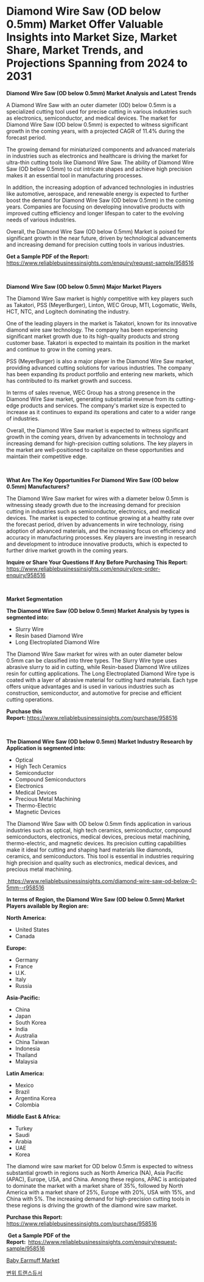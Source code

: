 <p><h1>Diamond Wire Saw (OD below 0.5mm) Market Offer Valuable Insights into Market Size, Market Share, Market Trends, and Projections Spanning from 2024 to 2031</h1></p><p><strong>Diamond Wire Saw (OD below 0.5mm) Market Analysis and Latest Trends</strong></p>
<p><p>A Diamond Wire Saw with an outer diameter (OD) below 0.5mm is a specialized cutting tool used for precise cutting in various industries such as electronics, semiconductor, and medical devices. The market for Diamond Wire Saw (OD below 0.5mm) is expected to witness significant growth in the coming years, with a projected CAGR of 11.4% during the forecast period.</p><p>The growing demand for miniaturized components and advanced materials in industries such as electronics and healthcare is driving the market for ultra-thin cutting tools like Diamond Wire Saw. The ability of Diamond Wire Saw (OD below 0.5mm) to cut intricate shapes and achieve high precision makes it an essential tool in manufacturing processes.</p><p>In addition, the increasing adoption of advanced technologies in industries like automotive, aerospace, and renewable energy is expected to further boost the demand for Diamond Wire Saw (OD below 0.5mm) in the coming years. Companies are focusing on developing innovative products with improved cutting efficiency and longer lifespan to cater to the evolving needs of various industries.</p><p>Overall, the Diamond Wire Saw (OD below 0.5mm) Market is poised for significant growth in the near future, driven by technological advancements and increasing demand for precision cutting tools in various industries.</p></p>
<p><strong>Get a Sample PDF of the Report:&nbsp;</strong> <a href="https://www.reliablebusinessinsights.com/enquiry/request-sample/958516">https://www.reliablebusinessinsights.com/enquiry/request-sample/958516</a></p>
<p>&nbsp;</p>
<p><strong>Diamond Wire Saw (OD below 0.5mm) Major Market Players</strong></p>
<p><p>The Diamond Wire Saw market is highly competitive with key players such as Takatori, PSS (MeyerBurger), Linton, WEC Group, MTI, Logomatic, Wells, HCT, NTC, and Logitech dominating the industry.</p><p>One of the leading players in the market is Takatori, known for its innovative diamond wire saw technology. The company has been experiencing significant market growth due to its high-quality products and strong customer base. Takatori is expected to maintain its position in the market and continue to grow in the coming years.</p><p>PSS (MeyerBurger) is also a major player in the Diamond Wire Saw market, providing advanced cutting solutions for various industries. The company has been expanding its product portfolio and entering new markets, which has contributed to its market growth and success.</p><p>In terms of sales revenue, WEC Group has a strong presence in the Diamond Wire Saw market, generating substantial revenue from its cutting-edge products and services. The company's market size is expected to increase as it continues to expand its operations and cater to a wider range of industries.</p><p>Overall, the Diamond Wire Saw market is expected to witness significant growth in the coming years, driven by advancements in technology and increasing demand for high-precision cutting solutions. The key players in the market are well-positioned to capitalize on these opportunities and maintain their competitive edge.</p></p>
<p>&nbsp;</p>
<p><strong>What Are The Key Opportunities For Diamond Wire Saw (OD below 0.5mm) Manufacturers?</strong></p>
<p><p>The Diamond Wire Saw market for wires with a diameter below 0.5mm is witnessing steady growth due to the increasing demand for precision cutting in industries such as semiconductor, electronics, and medical devices. The market is expected to continue growing at a healthy rate over the forecast period, driven by advancements in wire technology, rising adoption of advanced materials, and the increasing focus on efficiency and accuracy in manufacturing processes. Key players are investing in research and development to introduce innovative products, which is expected to further drive market growth in the coming years.</p></p>
<p><strong>Inquire or Share Your Questions If Any Before Purchasing This Report:</strong> <a href="https://www.reliablebusinessinsights.com/enquiry/pre-order-enquiry/958516">https://www.reliablebusinessinsights.com/enquiry/pre-order-enquiry/958516</a></p>
<p>&nbsp;</p>
<p><strong>Market Segmentation</strong></p>
<p><strong>The Diamond Wire Saw (OD below 0.5mm) Market Analysis by types is segmented into:</strong></p>
<p><ul><li>Slurry Wire</li><li>Resin based Diamond Wire</li><li>Long Electroplated Diamond Wire</li></ul></p>
<p><p>The Diamond Wire Saw market for wires with an outer diameter below 0.5mm can be classified into three types. The Slurry Wire type uses abrasive slurry to aid in cutting, while Resin-based Diamond Wire utilizes resin for cutting applications. The Long Electroplated Diamond Wire type is coated with a layer of abrasive material for cutting hard materials. Each type offers unique advantages and is used in various industries such as construction, semiconductor, and automotive for precise and efficient cutting operations.</p></p>
<p><strong>Purchase this Report:&nbsp;</strong><a href="https://www.reliablebusinessinsights.com/purchase/958516">https://www.reliablebusinessinsights.com/purchase/958516</a></p>
<p>&nbsp;</p>
<p><strong>The Diamond Wire Saw (OD below 0.5mm) Market Industry Research by Application is segmented into:</strong></p>
<p><ul><li>Optical</li><li>High Tech Ceramics</li><li>Semiconductor</li><li>Compound Semiconductors</li><li>Electronics</li><li>Medical Devices</li><li>Precious Metal Machining</li><li>Thermo-Electric</li><li>Magnetic Devices</li></ul></p>
<p><p>The Diamond Wire Saw with OD below 0.5mm finds application in various industries such as optical, high tech ceramics, semiconductor, compound semiconductors, electronics, medical devices, precious metal machining, thermo-electric, and magnetic devices. Its precision cutting capabilities make it ideal for cutting and shaping hard materials like diamonds, ceramics, and semiconductors. This tool is essential in industries requiring high precision and quality such as electronics, medical devices, and precious metal machining.</p></p>
<p><a href="https://www.reliablebusinessinsights.com/diamond-wire-saw-od-below-0-5mm--r958516">&nbsp;https://www.reliablebusinessinsights.com/diamond-wire-saw-od-below-0-5mm--r958516</a></p>
<p><strong>In terms of Region, the Diamond Wire Saw (OD below 0.5mm) Market Players available by Region are:</strong></p>
<p>
    <p> <strong> North America: </strong>
        <ul>
            <li>United States</li>
            <li>Canada</li>
        </ul>
        </p> 
    <p> <strong> Europe: </strong>
        <ul>
            <li>Germany</li>
            <li>France</li>
            <li>U.K.</li>
            <li>Italy</li>
            <li>Russia</li>
        </ul>
        </p> 
    <p> <strong> Asia-Pacific: </strong>
        <ul>
            <li>China</li>
            <li>Japan</li>
            <li>South Korea</li>
            <li>India</li>
            <li>Australia</li>
            <li>China Taiwan</li>
            <li>Indonesia</li>
            <li>Thailand</li>
            <li>Malaysia</li>
        </ul>
        </p> 
    <p> <strong> Latin America: </strong>
        <ul>
            <li>Mexico</li>
            <li>Brazil</li>
            <li>Argentina Korea</li>
            <li>Colombia</li>
        </ul>
        </p> 
    <p> <strong> Middle East & Africa: </strong>
        <ul>
            <li>Turkey</li>
            <li>Saudi</li>
            <li>Arabia</li>
            <li>UAE</li>
            <li>Korea</li>
        </ul>
    </p>
    </p>
<p><p>The diamond wire saw market for OD below 0.5mm is expected to witness substantial growth in regions such as North America (NA), Asia Pacific (APAC), Europe, USA, and China. Among these regions, APAC is anticipated to dominate the market with a market share of 35%, followed by North America with a market share of 25%, Europe with 20%, USA with 15%, and China with 5%. The increasing demand for high-precision cutting tools in these regions is driving the growth of the diamond wire saw market.</p></p>
<p><strong>Purchase this Report: </strong><a href="https://www.reliablebusinessinsights.com/purchase/958516">https://www.reliablebusinessinsights.com/purchase/958516</a></p>
<p>&nbsp;<strong>Get a Sample PDF of the Report:&nbsp;&nbsp;</strong><a href="https://www.reliablebusinessinsights.com/enquiry/request-sample/958516">https://www.reliablebusinessinsights.com/enquiry/request-sample/958516</a></p>
<p><strong></strong></p>
<p><p><a href="https://issuu.com/reportprime-2/docs/baby-earmuff-market-size-2030.pptx">Baby Earmuff Market</a></p><p><a href="https://github.com/sougarounis/Market-Research-Report-List-4/blob/main/919598078123.md">변위 트랜스듀서</a></p></p>